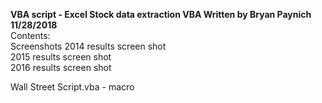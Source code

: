 <strong>VBA script - Excel
Stock data extraction VBA
Written by Bryan Paynich
11/28/2018</strong>
<br/>
Contents:
<br/>
 Screenshots
   2014 results screen shot<br/>
   2015 results screen shot<br/>
   2016 results screen shot<br/>
   
Wall Street Script.vba - macro 

 
